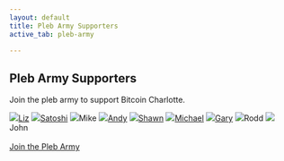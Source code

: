 ```yaml
---
layout: default
title: Pleb Army Supporters
active_tab: pleb-army

---
```


## Pleb Army Supporters

Join the pleb army to support Bitcoin Charlotte.

<!-- <i>We use this money for hosting events, server costs, meetup.com fees, Saturday Sats gifts, and promoting bitcoin through merchandise and educational material.</i> -->

<div class="pleb-army">
    <a href="https://twitter.com/babeswhobitcoin" target="_blank"><img src="/anon.jpg"/>Liz</a> <!-- 3,970k sats + $500 -->
    <a href="https://wtfhappenedin1971.com" target="_blank"><img src="/anon.jpg"/>Satoshi</a> <!-- 768,351 sats -->
    <a ><img src="/anon.jpg"/>Mike</a> <!-- 630,453 sats -->
    <a href="https://www.exponentiallayers.com/" target="_blank"><img src="/anon.jpg"/>Andy</a> <!-- 566,360 sats -->
    <a href="https://bitcoin101pro.com/products" target="_blank"><img src="/anon.jpg"/>Shawn</a> <!-- 151,639 sats -->
    <a href="https://medium.com/@MichaelYouKnow" target="_blank"><img src="/anon.jpg"/>Michael</a> <!-- $214 -->
    <a href="https://bitblockboom.com/" target="_blank"><img src="/anon.jpg"/>Gary</a> <!-- $200 -->
    <a><img src="/anon.jpg"/>Rodd</a><!-- $161 -->
    <a><img src="/anon.jpg"/>John</a> <!-- $161 -->
</div>
<br>
<a class="cta glow-bar" href="/https://store.bitcoincharlotte.org/apps/2uyBkNxiTUGndZ4A2N4DcYPhCmfy/pos">Join the Pleb Army</a>
<br><br><br>

